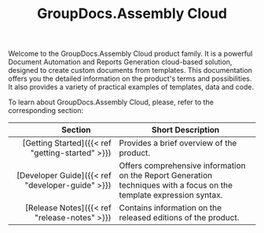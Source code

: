 ﻿---
id: "GroupDocs.Assembly Cloud"
url: "assembly"
title: "GroupDocs.Assembly Cloud"
description: "GroupDocs.Assembly Cloud"
keywords: ""
hideChildren: true
---

Welcome to the GroupDocs.Assembly Cloud product family. It is a powerful Document Automation and Reports Generation cloud-based solution, designed to create custom documents from templates. This documentation offers you the detailed information on the product's terms and possibilities. It also provides a variety of practical examples of templates, data and code.

To learn about GroupDocs.Assembly Cloud, please, refer to the corresponding section:

| <div style="width:160px">Section</div> | Short Description  |
| --: |---|
| [Getting Started]({{< ref "getting-started" >}}) | Provides a brief overview of the product. |
| [Developer Guide]({{< ref "developer-guide" >}}) | Offers comprehensive information on the Report Generation techniques with a focus on the template expression syntax. |
| [Release Notes]({{< ref "release-notes" >}}) | Contains information on the released editions of the product. |
